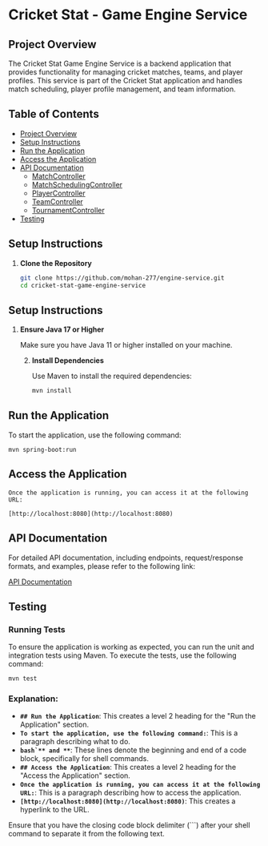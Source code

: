 # Cricket Stat - Game Engine Service

## Project Overview

The Cricket Stat Game Engine Service is a backend application that provides functionality for managing cricket matches, teams, and player profiles. This service is part of the Cricket Stat application and handles match scheduling, player profile management, and team information.

## Table of Contents

- [Project Overview](#project-overview)
- [Setup Instructions](#setup-instructions)
- [Run the Application](#run-the-application)
- [Access the Application](#access-the-application)
- [API Documentation](#api-documentation)
    - [MatchController](#matchcontroller)
    - [MatchSchedulingController](#matchschedulingcontroller)
    - [PlayerController](#playercontroller)
    - [TeamController](#teamcontroller)
    - [TournamentController](#tournamentcontroller)
- [Testing](#testing)

## Setup Instructions

1. **Clone the Repository**

   ```bash
   git clone https://github.com/mohan-277/engine-service.git
   cd cricket-stat-game-engine-service

## Setup Instructions

1. **Ensure Java 17 or Higher**

   Make sure you have Java 11 or higher installed on your machine.

   2. **Install Dependencies**

      Use Maven to install the required dependencies:

      ```bash
      mvn install

## Run the Application

To start the application, use the following command:

    mvn spring-boot:run

 


## Access the Application
    
    Once the application is running, you can access it at the following URL:
    
    [http://localhost:8080](http://localhost:8080)



## API Documentation

For detailed API documentation, including endpoints, request/response formats, and examples, please refer to the following link:

[API Documentation](https://documenter.getpostman.com/view/37740341/2sAXqp8iQv)


## Testing

### Running Tests

To ensure the application is working as expected, you can run the unit and integration tests using Maven. To execute the tests, use the following command:
 
    mvn test


### Explanation:
- **`## Run the Application`**: This creates a level 2 heading for the "Run the Application" section.
- **`To start the application, use the following command:`**: This is a paragraph describing what to do.
- **````bash`** and **````**: These lines denote the beginning and end of a code block, specifically for shell commands.
- **`## Access the Application`**: This creates a level 2 heading for the "Access the Application" section.
- **`Once the application is running, you can access it at the following URL:`**: This is a paragraph describing how to access the application.
- **`[http://localhost:8080](http://localhost:8080)`**: This creates a hyperlink to the URL.

Ensure that you have the closing code block delimiter (```) after your shell command to separate it from the following text.
